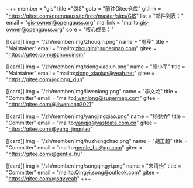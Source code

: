 +++
member = "gis"
title ="GIS"
goto = "前往Gitee仓库"
gitlink = "https://gitee.com/opengauss/tc/tree/master/sigs/GIS"
list = "邮件列表："
email = "gis-owner@opengauss.org"
maillink = "mailto:gis-owner@opengauss.org"
core = "核心成员："


[[card]]
img = "/zh/member/img/zhouqin.png"
name = "周芹"
title = "Maintainer"
email = "mailto:zhouqin@supermap.com"
gitee = "https://gitee.com/@zhouqinsm"

[[card]]
img = "/zh/member/img/xiongxiaojun.png"
name = "熊小军"
title = "Maintainer"
email = "mailto:xiong_xiaojun@yeah.net"
gitee = "https://gitee.com/@xiong_xjun"

[[card]]
img = "/zh/member/img/liwenlong.png"
name = "李文龙"
title = "Committer"
email = "mailto:liwenlong@supermap.com"
gitee = "https://gitee.com/@liwenlong2021"

[[card]]
img = "/zh/member/img/yangjingqiao.png"
name = "杨竞乔"
title = "Committer"
email = "mailto:yangjq@vastdata.com.cn"
gitee = "https://gitee.com/@yang_jingqiao"

[[card]]
img = "/zh/member/img/huzhengchao.png"
name = "胡正超"
title = "Committer"
email = "mailto:gentle_hu@qq.com"
gitee = "https://gitee.com/@gentle_hu"

[[card]]
img = "/zh/member/img/songqingyi.png"
name = "宋清怡"
title = "Committer"
email = "mailto:Qingyi.song@outlook.com"
gitee = "https://gitee.com/@sqyyeah"
+++